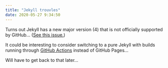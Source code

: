 ```yaml
---
title: "Jekyll trouvles"
date: 2020-05-27 9:34:50
---
```


Turns out Jekyll has a new major version (4) that is not officially supported by GitHub... ([See this issue.](https://github.com/github/pages-gem/issues/651))

It could be interesting to consider switching to a pure Jekyll with builds running through [GitHub Actions](https://jekyllrb.com/docs/continuous-integration/github-actions/) instead of GitHub Pages...

Will have to get back to that later...
